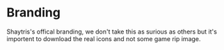 # Branding
Shaytris's offical branding, we don't take this as surious as others but it's importent to download the real icons and not some game rip image.

